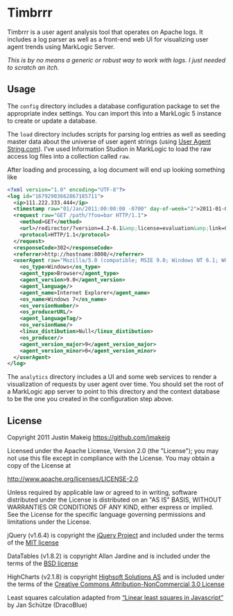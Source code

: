 # Timbrrr
Timbrrr is a user agent analysis tool that operates on Apache logs. It includes a log parser as well as a front-end web UI for visualizing user agent trends using MarkLogic Server. 

*This is by no means a generic or robust way to work with logs. I just needed to scratch an itch.*

## Usage
The `config` directory includes a database configuration package to set the appropriate index settings. You can import this into a MarkLogic 5 instance to create or update a database.

The `load` directory includes scripts for parsing log entries as well as seeding master data about the universe of user agent strings (using [User Agent String.com](http://www.useragentstring.com/)). I’ve used Information Studion in MarkLogic to load the raw access log files into a collection called `raw`.

After loading and processing, a log document will end up looking something like

```xml
<?xml version="1.0" encoding="UTF-8"?>
<log id="16792903662867185711">
  <ip>111.222.333.444</ip>
  <timestamp raw="01/Jan/2011:00:00:00 -0700" day-of-week="2">2011-01-01T00:00:00</timestamp>
  <request raw="GET /path/?foo=bar HTTP/1.1">
    <method>GET</method>
    <url>/redirector/?version=4.2-6.1&amp;license=evaluation&amp;link=0001&amp;update=explore_content</url>
    <protocol>HTTP/1.1</protocol>
  </request>
  <responseCode>302</responseCode>
  <referrer>http://hostname:8000/</referrer>
  <userAgent raw="Mozilla/5.0 (compatible; MSIE 9.0; Windows NT 6.1; WOW64; Trident/5.0)">
    <os_type>Windows</os_type>
    <agent_type>Browser</agent_type>
    <agent_version>9.0</agent_version>
    <agent_language/>
    <agent_name>Internet Explorer</agent_name>
    <os_name>Windows 7</os_name>
    <os_versionNumber/>
    <os_producerURL/>
    <agent_languageTag/>
    <os_versionName/>
    <linux_distibution>Null</linux_distibution>
    <os_producer/>
    <agent_version_major>9</agent_version_major>
    <agent_version_minor>0</agent_version_minor>
  </userAgent>
</log>
```

The  `analytics` directory includes a UI and some web services to render a visualization of requests by user agent over time. You should set the root of a MarkLogic app server to point to this directory and the context database to be the one you created in the configuration step above.


## License
Copyright 2011 Justin Makeig <https://github.com/jmakeig>

Licensed under the Apache License, Version 2.0 (the "License");
you may not use this file except in compliance with the License.
You may obtain a copy of the License at

   http://www.apache.org/licenses/LICENSE-2.0

Unless required by applicable law or agreed to in writing, software
distributed under the License is distributed on an "AS IS" BASIS,
WITHOUT WARRANTIES OR CONDITIONS OF ANY KIND, either express or implied.
See the License for the specific language governing permissions and
limitations under the License.

jQuery (v1.6.4) is copyright the [jQuery Project](http://jquery.org) and included under the terms of the [MIT license](https://github.com/jquery/jquery/blob/master/MIT-LICENSE.txt)

DataTables (v1.8.2) is copyright Allan Jardine and is included under the terms of the [BSD license](http://www.datatables.net/license_bsd)

HighCharts (v2.1.8) is copyright [Highsoft Solutions AS](http://highsoft.com) and is included under the terms of the [Creative Commons Attribution-NonCommercial 3.0 License](http://creativecommons.org/licenses/by-nc/3.0/)

Least squares calculation adapted from [“Linear least squares in Javascript”](http://dracoblue.net/dev/linear-least-squares-in-javascript/159/) by Jan Schütze (DracoBlue)

